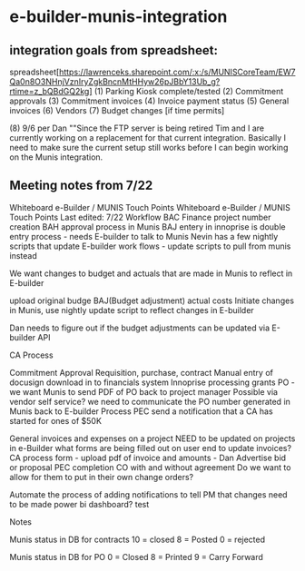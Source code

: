 # e-builder-munis-integration

## integration goals from spreadsheet:
spreadsheet[https://lawrenceks.sharepoint.com/:x:/s/MUNISCoreTeam/EW7Qa0n8O3NHnjVznIryZgkBncnMtHHyw26pJBbY13Ub_g?rtime=z_bQBdGQ2kg]
(1) Parking Kiosk complete/tested
(2) Commitment approvals 
(3) Commitment invoices 
(4) Invoice payment status 
(5) General invoices 
(6) Vendors 
(7) Budget changes [if time permits]

(8) 9/6 per Dan ""Since the FTP server is being retired Tim and I are currently working on a replacement for that current integration. Basically I need to make sure the current setup still works before I can begin working on the Munis integration.


## Meeting notes from 7/22
Whiteboard e-Builder / MUNIS Touch Points
Whiteboard e-Builder / MUNIS Touch Points
Last edited: 7/22
Workflow BAC
Finance project number creation
BAH approval process in Munis
BAJ entery in innoprise is double entry process - needs E-builder to talk to Munis
Nevin has a few nightly scripts that update E-builder work flows - update scripts to pull from munis instead
 
We want changes to budget and actuals that are made in Munis to reflect in E-builder
 
upload original budge
BAJ(Budget adjustment)
actual costs
Initiate changes in Munis, use nightly update script to reflect changes in E-builder
 
Dan needs to figure out if the budget adjustments can be updated via E-builder API
 
CA Process

Commitment Approval
Requisition, purchase, contract
Manual entry of docusign download in to financials system 
Innoprise processing grants PO -we want Munis to send PDF of PO back to project manager
Possible via vendor self service?
we need to communicate the PO number generated in Munis back to E-builder
Process PEC 
send a notification that a CA has started for ones of $50K
 
General invoices and expenses on a project NEED to be updated on projects in e-Builder
what forms are being filled out on user end to update invoices?
CA process form - upload pdf of invoice and amounts - Dan
Advertise bid or proposal
PEC completion
CO with and without agreement
Do we want to allow for them to put in their own change orders?
 
Automate the process of adding notifications to tell PM that changes need to be made
power bi dashboard?
test

Notes

Munis status in DB for contracts
10 = closed
8 = Posted
0 = rejected

Munis status in DB for PO
0 = Closed
8 = Printed
9 = Carry Forward